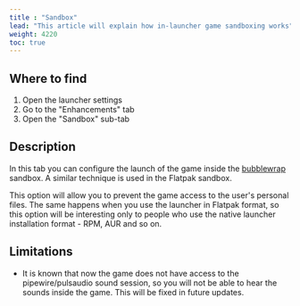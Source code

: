 ```yaml
---
title : "Sandbox"
lead: "This article will explain how in-launcher game sandboxing works"
weight: 4220
toc: true
---
```


## Where to find

1. Open the launcher settings
2. Go to the "Enhancements" tab
3. Open the "Sandbox" sub-tab

## Description

In this tab you can configure the launch of the game inside the [bubblewrap](https://github.com/containers/bubblewrap) sandbox. A similar technique is used in the Flatpak sandbox.

This option will allow you to prevent the game access to the user's personal files. The same happens when you use the launcher in Flatpak format, so this option will be interesting only to people who use the native launcher installation format - RPM, AUR and so on.

## Limitations

- It is known that now the game does not have access to the pipewire/pulsaudio sound session, so you will not be able to hear the sounds inside the game. This will be fixed in future updates.
